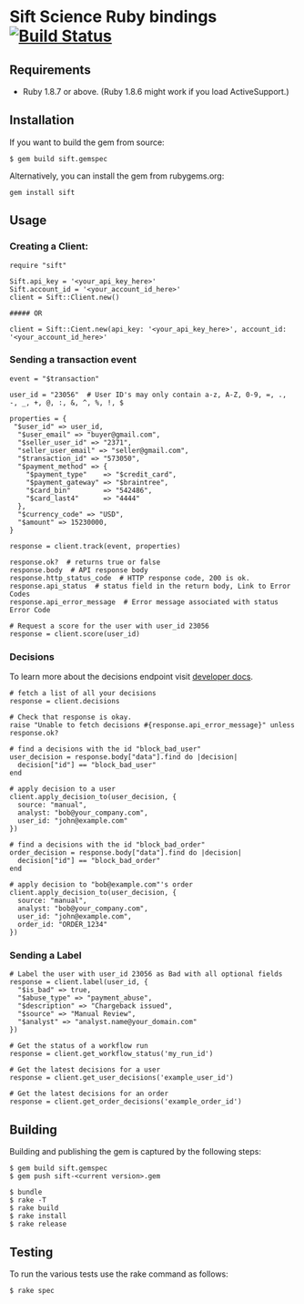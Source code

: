 # Sift Science Ruby bindings [![Build Status](https://travis-ci.org/SiftScience/sift-ruby.png?branch=master)](https://travis-ci.org/SiftScience/sift-ruby)

## Requirements

  * Ruby 1.8.7 or above. (Ruby 1.8.6 might work if you load ActiveSupport.)


## Installation

If you want to build the gem from source:

```
$ gem build sift.gemspec
```

Alternatively, you can install the gem from rubygems.org:

```
gem install sift
```

## Usage

### Creating a Client:

```
require "sift"

Sift.api_key = '<your_api_key_here>'
Sift.account_id = '<your_account_id_here>'
client = Sift::Client.new()

##### OR

client = Sift::Cient.new(api_key: '<your_api_key_here>', account_id: '<your_account_id_here>'

```

### Sending a transaction event

```
event = "$transaction"

user_id = "23056"  # User ID's may only contain a-z, A-Z, 0-9, =, ., -, _, +, @, :, &, ^, %, !, $

properties = {
 "$user_id" => user_id,
  "$user_email" => "buyer@gmail.com",
  "$seller_user_id" => "2371",
  "seller_user_email" => "seller@gmail.com",
  "$transaction_id" => "573050",
  "$payment_method" => {
    "$payment_type"    => "$credit_card",
    "$payment_gateway" => "$braintree",
    "$card_bin"        => "542486",
    "$card_last4"      => "4444"
  },
  "$currency_code" => "USD",
  "$amount" => 15230000,
}

response = client.track(event, properties)

response.ok?  # returns true or false
response.body  # API response body
response.http_status_code  # HTTP response code, 200 is ok.
response.api_status  # status field in the return body, Link to Error Codes
response.api_error_message  # Error message associated with status Error Code

# Request a score for the user with user_id 23056
response = client.score(user_id)
```

### Decisions

To learn more about the decisions endpoint visit [developer docs](https://siftscience.com/developers/docs/curl/apis-overview).


```
# fetch a list of all your decisions
response = client.decisions

# Check that response is okay.
raise "Unable to fetch decisions #{response.api_error_message}" unless response.ok?

# find a decisions with the id "block_bad_user"
user_decision = response.body["data"].find do |decision|
  decision["id"] == "block_bad_user"
end

# apply decision to a user
client.apply_decision_to(user_decision, {
  source: "manual",
  analyst: "bob@your_company.com",
  user_id: "john@example.com"
})

# find a decisions with the id "block_bad_order"
order_decision = response.body["data"].find do |decision|
  decision["id"] == "block_bad_order"
end

# apply decision to "bob@example.com"'s order
client.apply_decision_to(user_decision, {
  source: "manual",
  analyst: "bob@your_company.com",
  user_id: "john@example.com",
  order_id: "ORDER_1234"
})
```

### Sending a Label

```
# Label the user with user_id 23056 as Bad with all optional fields
response = client.label(user_id, {
  "$is_bad" => true,
  "$abuse_type" => "payment_abuse",
  "$description" => "Chargeback issued",
  "$source" => "Manual Review",
  "$analyst" => "analyst.name@your_domain.com"
})

# Get the status of a workflow run
response = client.get_workflow_status('my_run_id')

# Get the latest decisions for a user
response = client.get_user_decisions('example_user_id')

# Get the latest decisions for an order
response = client.get_order_decisions('example_order_id')
```

## Building

Building and publishing the gem is captured by the following steps:

```
$ gem build sift.gemspec
$ gem push sift-<current version>.gem

$ bundle
$ rake -T
$ rake build
$ rake install
$ rake release
```


## Testing

To run the various tests use the rake command as follows:

```
$ rake spec
```
